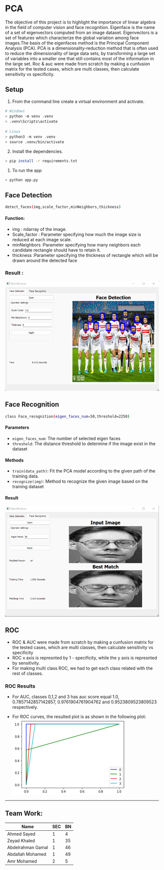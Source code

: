 # PCA
The objective of this project is to highlight the importance of linear algebra in the field of computer vision and face recognition. Eigenface is the name of a set of eigenvectors computed from an image dataset. Eigenvectors is a set of features which characterize the global variation among face images.The basis of the eigenfaces method is the Principal Component Analysis (PCA). PCA is a dimensionality-reduction method that is often used to reduce the dimensionality of large data sets, by transforming a large set of variables into a smaller one that still contains most of the information in the large set. Roc & auc were made from scratch by making a cunfusion matrix for the tested cases, which are multi classes, then calculate sensitivity vs specificity.



## Setup
1. From the command line create a virtual environment and activate.
```sh
# Windows
> python -m venv .venv
> .venv\Scripts\activate

# Linux
> python3 -m venv .venv
> source .venv/bin/activate
```

2. Install the dependencies.
```sh
> pip install -r requirements.txt
```

1. To run the app
```sh
> python app.py
```
## Face Detection
```sh
detect_faces(img,scale_factor,minNeighbors,thickness)
```
#### Function:
* img : ndarray of the image.
* Scale_factor :  Parameter specifying how much the image size is reduced at each image scale.
* minNeighbors :Parameter specifying how many neighbors each candidate rectangle should have to retain it.
* thickness :Parameter specifying the thickness of rectangle which will be drawn around the detected face
### Result :
![img](images/result1.png)

## Face Recognition
```sh
class Face_recognition(eigen_faces_num=50,threshold=2250)
```

#### Parameters
* `eigen_faces_num`: The number of selected eigen faces
* `threshold`: The distance threshold to determine if the image exist in the dataset
#### Methods
* `train(data_path)`: Fit the PCA model according to the given path of the training data.
* `recognize(img)`: Method to recognize the given image based on the training dataset
#### Result
![img](images/result2.png)

## ROC 

* ROC & AUC were made from scratch by making a cunfusion matrix for the tested cases, which are multi classes, then calculate sensitivity vs specificity 
* ROC x axis is represnted by 1 - specificity, while the y axis is represnted by sensitivity.
* For making multi class ROC, we had to get each class related with the rest of classes.

### ROC Results

* For AUC, classes 0,1,2 and 3 has auc score equal 1.0, 0.7857142857142857, 0.9761904761904762 and 0.9523809523809523 respectively.

* For ROC curves, the resulted plot is as shown in the following plot:
![img](roc/roc.png)

---

## Team Work:

| Name | SEC | BN |
| ----------- | ----------- | ----------- |
| Ahmed Sayed | 1 | 4 |
| Zeyad Khaled | 1 | 35 |
| Abdelrahman Gamal | 1 | 46 |
| Abdallah Mohamed  | 1 | 49 |
| Amr Mohamed | 2 | 5 |

